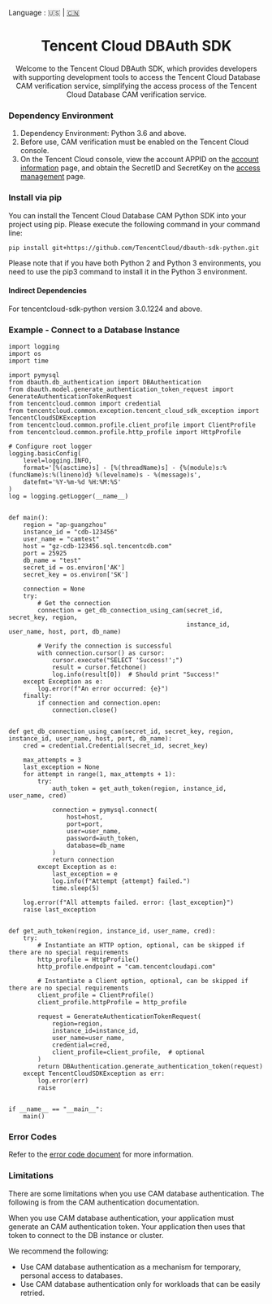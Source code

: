 Language : 🇺🇸 | [🇨🇳](./README.zh-CN.md)
<h1 align="center">Tencent Cloud DBAuth SDK</h1>
<div align="center">
Welcome to the Tencent Cloud DBAuth SDK, which provides developers with supporting development tools to access the Tencent Cloud Database CAM verification service, simplifying the access process of the Tencent Cloud Database CAM verification service.
</div>

### Dependency Environment

1. Dependency Environment: Python 3.6 and above.
2. Before use, CAM verification must be enabled on the Tencent Cloud console.
3. On the Tencent Cloud console, view the account APPID on
   the [account information](https://console.cloud.tencent.com/developer) page, and obtain the SecretID and SecretKey on
   the [access management](https://console.cloud.tencent.com/cam/capi) page.

### Install via pip

You can install the Tencent Cloud Database CAM Python SDK into your project using pip.
Please execute the following command in your command line:

```bash
pip install git+https://github.com/TencentCloud/dbauth-sdk-python.git
```

Please note that if you have both Python 2 and Python 3 environments, you need to use the pip3 command to install it in
the Python 3 environment.

#### Indirect Dependencies

For tencentcloud-sdk-python version 3.0.1224 and above.

### Example - Connect to a Database Instance

```
import logging
import os
import time

import pymysql
from dbauth.db_authentication import DBAuthentication
from dbauth.model.generate_authentication_token_request import GenerateAuthenticationTokenRequest
from tencentcloud.common import credential
from tencentcloud.common.exception.tencent_cloud_sdk_exception import TencentCloudSDKException
from tencentcloud.common.profile.client_profile import ClientProfile
from tencentcloud.common.profile.http_profile import HttpProfile

# Configure root logger
logging.basicConfig(
    level=logging.INFO,
    format='[%(asctime)s] - [%(threadName)s] - {%(module)s:%(funcName)s:%(lineno)d} %(levelname)s - %(message)s',
    datefmt='%Y-%m-%d %H:%M:%S'
)
log = logging.getLogger(__name__)


def main():
    region = "ap-guangzhou"
    instance_id = "cdb-123456"
    user_name = "camtest"
    host = "gz-cdb-123456.sql.tencentcdb.com"
    port = 25925
    db_name = "test"
    secret_id = os.environ['AK']
    secret_key = os.environ['SK']

    connection = None
    try:
        # Get the connection
        connection = get_db_connection_using_cam(secret_id, secret_key, region,
                                                 instance_id, user_name, host, port, db_name)

        # Verify the connection is successful
        with connection.cursor() as cursor:
            cursor.execute("SELECT 'Success!';")
            result = cursor.fetchone()
            log.info(result[0])  # Should print "Success!"
    except Exception as e:
        log.error(f"An error occurred: {e}")
    finally:
        if connection and connection.open:
            connection.close()


def get_db_connection_using_cam(secret_id, secret_key, region, instance_id, user_name, host, port, db_name):
    cred = credential.Credential(secret_id, secret_key)

    max_attempts = 3
    last_exception = None
    for attempt in range(1, max_attempts + 1):
        try:
            auth_token = get_auth_token(region, instance_id, user_name, cred)

            connection = pymysql.connect(
                host=host,
                port=port,
                user=user_name,
                password=auth_token,
                database=db_name
            )
            return connection
        except Exception as e:
            last_exception = e
            log.info(f"Attempt {attempt} failed.")
            time.sleep(5)

    log.error(f"All attempts failed. error: {last_exception}")
    raise last_exception


def get_auth_token(region, instance_id, user_name, cred):
    try:
        # Instantiate an HTTP option, optional, can be skipped if there are no special requirements
        http_profile = HttpProfile()
        http_profile.endpoint = "cam.tencentcloudapi.com"

        # Instantiate a Client option, optional, can be skipped if there are no special requirements
        client_profile = ClientProfile()
        client_profile.httpProfile = http_profile

        request = GenerateAuthenticationTokenRequest(
            region=region,
            instance_id=instance_id,
            user_name=user_name,
            credential=cred,
            client_profile=client_profile,  # optional
        )
        return DBAuthentication.generate_authentication_token(request)
    except TencentCloudSDKException as err:
        log.error(err)
        raise


if __name__ == "__main__":
    main()

```

### Error Codes

Refer to the [error code document](https://cloud.tencent.com/document/product/598/33168) for more information.

### Limitations

There are some limitations when you use CAM database authentication. The following is from the CAM authentication
documentation.

When you use CAM database authentication, your application must generate an CAM authentication token. Your application
then uses that token to connect to the DB instance or cluster.

We recommend the following:

* Use CAM database authentication as a mechanism for temporary, personal access to databases.
* Use CAM database authentication only for workloads that can be easily retried.